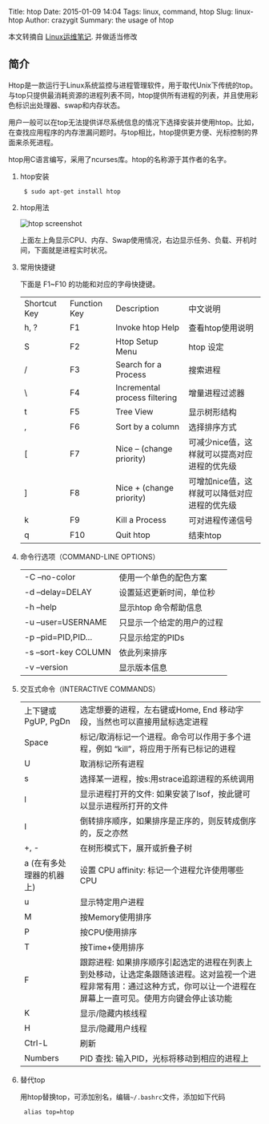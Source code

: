Title: htop
Date: 2015-01-09 14:04
Tags: linux, command, htop
Slug: linux-htop
Author: crazygit
Summary: the usage of htop



本文转摘自 [Linux运维笔记](https://blog.linuxeye.com/350.html).  并做适当修改　

## 简介

Htop是一款运行于Linux系统监控与进程管理软件，用于取代Unix下传统的top。与top只提供最消耗资源的进程列表不同，htop提供所有进程的列表，并且使用彩色标识出处理器、swap和内存状态。

用户一般可以在top无法提供详尽系统信息的情况下选择安装并使用htop。比如，在查找应用程序的内存泄漏问题时。与top相比，htop提供更方便、光标控制的界面来杀死进程。

htop用C语言编写，采用了ncurses库。htop的名称源于其作者的名字。


1. htop安装

        $ sudo apt-get install htop

2. htop用法

    ![htop screenshot](http://pic.yupoo.com/crazygit_v/ElYP0hQ6/medium.jpg)

    上面左上角显示CPU、内存、Swap使用情况，右边显示任务、负载、开机时间，下面就是进程实时状况。

3. 常用快捷键

    下面是 F1~F10 的功能和对应的字母快捷键。
    <table class="table table-striped table-bordered table-hover table-condensed">
    <tbody>
    <tr>
    <td>
        Shortcut Key
    </td>
    <td>
        Function Key
    </td>
    <td>
        Description
    </td>
    <td>
        中文说明
    </td>
    </tr>
    <tr>
    <td>
        h, ?
    </td>
    <td>
        F1
    </td>
    <td>
        Invoke htop Help
    </td>
    <td>
        查看htop使用说明
    </td>
    </tr>
    <tr>
    <td>
        S
    </td>
    <td>
        F2
    </td>
    <td>
        Htop Setup Menu
    </td>
    <td>
        htop 设定
    </td>
    </tr>
    <tr>
    <td>
        /
    </td>
    <td>
        F3
    </td>
    <td>
        Search for a Process
    </td>
    <td>
        搜索进程
    </td>
    </tr>
    <tr>
    <td>
        \
    </td>
    <td>
        F4
    </td>
    <td>
        Incremental process filtering
    </td>
    <td>
        增量进程过滤器
    </td>
    </tr>
    <tr>
    <td>
        t
    </td>
    <td>
        F5
    </td>
    <td>
        Tree View
    </td>
    <td>
        显示树形结构
    </td>
    </tr>
    <tr>
    <td>
        ,
    </td>
    <td>
        F6
    </td>
    <td>
        Sort by a column
    </td>
    <td>
        选择排序方式
    </td>
    </tr>
    <tr>
    <td>
        [
    </td>
    <td>
        F7
    </td>
    <td>
        Nice – (change priority)
    </td>
    <td>
        可减少nice值，这样就可以提高对应进程的优先级
    </td>
    </tr>
    <tr>
    <td>
        ]
    </td>
    <td>
        F8
    </td>
    <td>
        Nice + (change priority)
    </td>
    <td>
        可增加nice值，这样就可以降低对应进程的优先级
    </td>
    </tr>
    <tr>
    <td>
        k
    </td>
    <td>
        F9
    </td>
    <td>
        Kill a Process
    </td>
    <td>
        可对进程传递信号
    </td>
    </tr>
    <tr>
    <td>
        q
    </td>
    <td>
        F10
    </td>
    <td>
        Quit htop
    </td>
    <td>
        结束htop
    </td>
    </tr>
    </tbody>
    </table>


4. 命令行选项（COMMAND-LINE OPTIONS）

    <table class="table table-striped table-bordered table-hover table-condensed">
    <tbody>
    <tr>
    <td>
        -C –no-color
    </td>
    <td>
        使用一个单色的配色方案
    </td>
    </tr>
    <tr>
    <td>
        -d –delay=DELAY
    </td>
    <td>
        设置延迟更新时间，单位秒
    </td>
    </tr>
    <tr>
    <td>
        -h –help
    </td>
    <td>
        显示htop 命令帮助信息
    </td>
    </tr>
    <tr>
    <td>
        -u –user=USERNAME
    </td>
    <td>
        只显示一个给定的用户的过程
    </td>
    </tr>
    <tr>
    <td>
        -p –pid=PID,PID…
    </td>
    <td>
        只显示给定的PIDs
    </td>
    </tr>
    <tr>
    <td>
        -s –sort-key COLUMN
    </td>
    <td>
        依此列来排序
    </td>
    </tr>
    <tr>
    <td>
        -v –version
    </td>
    <td>
        显示版本信息
    </td>
    </tr>
    </tbody>
    </table>


5. 交互式命令（INTERACTIVE COMMANDS）

    <table class="table table-striped table-bordered table-hover table-condensed">
    <tbody>
    <tr>
    <td>
        上下键或PgUP, PgDn
    </td>
    <td>
        选定想要的进程，左右键或Home, End 移动字段，当然也可以直接用鼠标选定进程
    </td>
    </tr>
    <tr>
    <td>
        Space
    </td>
    <td>
        标记/取消标记一个进程。命令可以作用于多个进程，例如 “kill”，将应用于所有已标记的进程
    </td>
    </tr>
    <tr>
    <td>
        U
    </td>
    <td>
        取消标记所有进程
    </td>
    </tr>
    <tr>
    <td>
        s
    </td>
    <td>
        选择某一进程，按s:用strace追踪进程的系统调用
    </td>
    </tr>
    <tr>
    <td>
        l
    </td>
    <td>
        显示进程打开的文件: 如果安装了lsof，按此键可以显示进程所打开的文件
    </td>
    </tr>
    <tr>
    <td>
        I
    </td>
    <td>
        倒转排序顺序，如果排序是正序的，则反转成倒序的，反之亦然
    </td>
    </tr>
    <tr>
    <td>
        +, -
    </td>
    <td>
        在树形模式下，展开或折叠子树
    </td>
    </tr>
    <tr>
    <td>
        a (在有多处理器的机器上)
    </td>
    <td>
        设置 CPU affinity: 标记一个进程允许使用哪些CPU
    </td>
    </tr>
    <tr>
    <td>
        u
    </td>
    <td>
        显示特定用户进程
    </td>
    </tr>
    <tr>
    <td>
        M
    </td>
    <td>
        按Memory使用排序
    </td>
    </tr>
    <tr>
    <td>
        P
    </td>
    <td>
        按CPU使用排序
    </td>
    </tr>
    <tr>
    <td>
        T
    </td>
    <td>
        按Time+使用排序
    </td>
    </tr>
    <tr>
    <td>
        F
    </td>
    <td>
        跟踪进程: 如果排序顺序引起选定的进程在列表上到处移动，让选定条跟随该进程。这对监视一个进程非常有用：通过这种方式，你可以让一个进程在屏幕上一直可见。使用方向键会停止该功能
    </td>
    </tr>
    <tr>
    <td>
        K
    </td>
    <td>
        显示/隐藏内核线程
    </td>
    </tr>
    <tr>
    <td>
        H
    </td>
    <td>
        显示/隐藏用户线程
    </td>
    </tr>
    <tr>
    <td>
        Ctrl-L
    </td>
    <td>
        刷新
    </td>
    </tr>
    <tr>
    <td>
        Numbers
    </td>
    <td>
        PID 查找: 输入PID，光标将移动到相应的进程上
    </td>
    </tr>
    </tbody>
    </table>


6. 替代top

    用htop替换top，可添加别名，编辑`~/.bashrc`文件，添加如下代码

        alias top=htop
